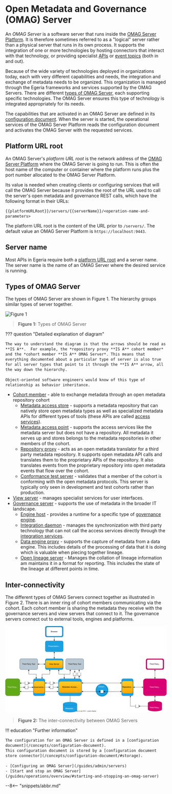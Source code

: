 <!-- SPDX-License-Identifier: CC-BY-4.0 -->
<!-- Copyright Contributors to the Egeria project. -->

# Open Metadata and Governance (OMAG) Server

An *OMAG Server* is a software server that runs inside the [OMAG Server Platform](/concepts/omag-server-platform). It is therefore sometimes referred to as a "logical" server rather than a physical server that runs in its own process. It supports the integration of one or more technologies by hosting connectors that interact with that technology, or providing specialist [APIs](/basic-concepts/#application-programming-interface-apis) or [event topics](/basic-concepts/#topic) (both in and out).

Because of the wide variety of technologies deployed in organizations today, each with very different capabilities and needs, the integration and exchange of metadata needs to be organized. This organization is managed through the Egeria frameworks and services supported by the OMAG Servers. There are different [types of OMAG Server](#types-of-omag-server), each supporting specific technologies. The OMAG Server ensures this type of technology is integrated appropriately for its needs.

The capabilities that are activated in an OMAG Server are defined in its [configuration document](/concepts/configuration-document). When the server is started, the operational services of the OMAG Server Platform reads the configuration document and activates the OMAG Server with the requested services.

## Platform URL root

An OMAG Server's *platform URL root* is the network address of the [OMAG Server Platform](/concepts/omag-server-platform) where the OMAG Server is going to run. This is often the host name of the computer or container where the platform runs plus the port number allocated to the OMAG Server Platform.

Its value is needed when creating clients or configuring services that will call the OMAG Server because it provides the root of the URL used to call the server's open metadata and governance REST calls, which have the following format in their URLs:

```text
{{platformURLRoot}}/servers/{{serverName}}/<operation-name-and-parameters>
```

The platform URL root is the content of the URL prior to `/servers/`. The default value an OMAG Server Platform is `https://localhost:9443`.

## Server name

Most APIs in Egeria require both a [platform URL root](#platform-url-root) and a server name. The server name is the name of an OMAG Server where the desired service is running.

## Types of OMAG Server

The types of OMAG Server are shown in Figure 1. The hierarchy groups similar types of server together.

![Figure 1](types-of-omag-servers.svg)
> **Figure 1:** Types of OMAG Server

??? question "Detailed explanation of diagram"

    The way to understand the diagram is that the arrows should be read as **IS A**.  For example, the *repository proxy **IS A** cohort member* and the *cohort member **IS A** OMAG Server*. This means that everything documented about a particular type of server is also true for all server types that point to it through the **IS A** arrow, all the way down the hierarchy.

    Object-oriented software engineers would know of this type of relationship as behavior inheritance.

- [Cohort member](cohort-member) - able to exchange metadata through an open metadata repository cohort
    - [Metadata access store](/concepts/metadata-access-store) - supports a metadata repository that can natively store open metadata types as well as specialized metadata APIs for different types of tools (these APIs are called [access services](/services/omas)).
    - [Metadata access point](/concepts/metadata-access-point) - supports the access services like the metadata server but does not have a repository. All metadata it serves up and stores belongs to the metadata repositories in other members of the cohort.
    - [Repository proxy](/concepts/repository-proxy) - acts as an open metadata translator for a third party metadata repository. It supports open metadata API calls and translates them to the proprietary APIs of the repository. It also translates events from the proprietary repository into open metadata events that flow over the cohort.
    - [Conformance test server](/concepts/conformance-test-server) - validates that a member of the cohort is conforming with the open metadata protocols. This server is typically only seen in development and test cohorts rather than production.
- [View server](/concepts/view-server) - manages specialist services for user interfaces.
- [Governance server](/concepts/governance-server) - supports the use of metadata in the broader IT landscape.
    - [Engine host](/concepts/engine-host) - provides a runtime for a specific type of [governance engine](/services/omes).
    - [Integration daemon](/concepts/integration-daemon) - manages the synchronization with third party technology that can not call the access services directly through the [integration services](/services/omis).
    - [Data engine proxy](/concepts/data-engine-proxy) - supports the capture of metadata from a data engine. This includes details of the processing of data that it is doing which is valuable when piecing together lineage.
    - [Open lineage server](/concepts/open-lineage-server) - Manages the collation of lineage information am maintains it in a format for reporting. This includes the state of the lineage at different points in time.

## Inter-connectivity

The different types of OMAG Servers connect together as illustrated in Figure 2. There is an inner ring of cohort members communicating via the cohort. Each cohort member is sharing the metadata they receive with the governance servers and view servers that connect to it. The governance servers connect out to external tools, engines and platforms.

![Figure 2](omag-server-ecosystem.svg)
> **Figure 2:** The inter-connectivity between OMAG Servers


!!! education "Further information"

    The configuration for an OMAG Server is defined in a [configuration document](/concepts/configuration-document).
    This configuration document is stored by a [configuration document store connector](/concepts/configuration-document/#storage).

    - [Configuring an OMAG Server](/guides/admin/servers)
    - [Start and stop an OMAG Server](/guides/operations/overview/#starting-and-stopping-an-omag-server)

--8<-- "snippets/abbr.md"
